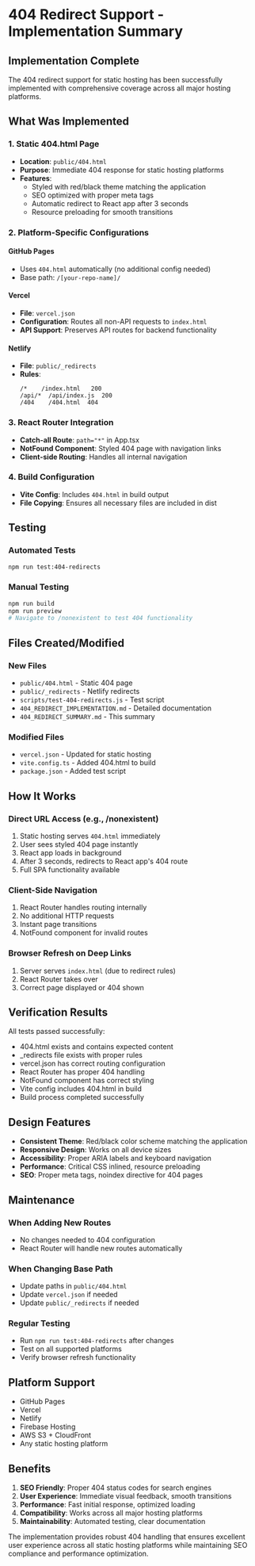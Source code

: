 # 404 Redirect Support - Implementation Summary

##  Implementation Complete

The 404 redirect support for static hosting has been successfully implemented with comprehensive coverage across all major hosting platforms.

##  What Was Implemented

### 1. Static 404.html Page
- **Location**: `public/404.html`
- **Purpose**: Immediate 404 response for static hosting platforms
- **Features**:
  - Styled with red/black theme matching the application
  - SEO optimized with proper meta tags
  - Automatic redirect to React app after 3 seconds
  - Resource preloading for smooth transitions

### 2. Platform-Specific Configurations

#### GitHub Pages
- Uses `404.html` automatically (no additional config needed)
- Base path: `/[your-repo-name]/`

#### Vercel
- **File**: `vercel.json`
- **Configuration**: Routes all non-API requests to `index.html`
- **API Support**: Preserves API routes for backend functionality

#### Netlify
- **File**: `public/_redirects`
- **Rules**:
  ```
  /*    /index.html   200
  /api/*  /api/index.js  200
  /404    /404.html  404
  ```

### 3. React Router Integration
- **Catch-all Route**: `path="*"` in App.tsx
- **NotFound Component**: Styled 404 page with navigation links
- **Client-side Routing**: Handles all internal navigation

### 4. Build Configuration
- **Vite Config**: Includes `404.html` in build output
- **File Copying**: Ensures all necessary files are included in dist

##  Testing

### Automated Tests
```bash
npm run test:404-redirects
```

### Manual Testing
```bash
npm run build
npm run preview
# Navigate to /nonexistent to test 404 functionality
```

##  Files Created/Modified

### New Files
- `public/404.html` - Static 404 page
- `public/_redirects` - Netlify redirects
- `scripts/test-404-redirects.js` - Test script
- `404_REDIRECT_IMPLEMENTATION.md` - Detailed documentation
- `404_REDIRECT_SUMMARY.md` - This summary

### Modified Files
- `vercel.json` - Updated for static hosting
- `vite.config.ts` - Added 404.html to build
- `package.json` - Added test script

##  How It Works

### Direct URL Access (e.g., /nonexistent)
1. Static hosting serves `404.html` immediately
2. User sees styled 404 page instantly
3. React app loads in background
4. After 3 seconds, redirects to React app's 404 route
5. Full SPA functionality available

### Client-Side Navigation
1. React Router handles routing internally
2. No additional HTTP requests
3. Instant page transitions
4. NotFound component for invalid routes

### Browser Refresh on Deep Links
1. Server serves `index.html` (due to redirect rules)
2. React Router takes over
3. Correct page displayed or 404 shown

##  Verification Results

All tests passed successfully:
-  404.html exists and contains expected content
-  _redirects file exists with proper rules
-  vercel.json has correct routing configuration
-  React Router has proper 404 handling
-  NotFound component has correct styling
-  Vite config includes 404.html in build
-  Build process completed successfully

##  Design Features

- **Consistent Theme**: Red/black color scheme matching the application
- **Responsive Design**: Works on all device sizes
- **Accessibility**: Proper ARIA labels and keyboard navigation
- **Performance**: Critical CSS inlined, resource preloading
- **SEO**: Proper meta tags, noindex directive for 404 pages

##  Maintenance

### When Adding New Routes
- No changes needed to 404 configuration
- React Router will handle new routes automatically

### When Changing Base Path
- Update paths in `public/404.html`
- Update `vercel.json` if needed
- Update `public/_redirects` if needed

### Regular Testing
- Run `npm run test:404-redirects` after changes
- Test on all supported platforms
- Verify browser refresh functionality

##  Platform Support

-  GitHub Pages
-  Vercel
-  Netlify
-  Firebase Hosting
-  AWS S3 + CloudFront
-  Any static hosting platform

##  Benefits

1. **SEO Friendly**: Proper 404 status codes for search engines
2. **User Experience**: Immediate visual feedback, smooth transitions
3. **Performance**: Fast initial response, optimized loading
4. **Compatibility**: Works across all major hosting platforms
5. **Maintainability**: Automated testing, clear documentation

The implementation provides robust 404 handling that ensures excellent user experience across all static hosting platforms while maintaining SEO compliance and performance optimization.
